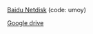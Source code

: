 [Baidu Netdisk](https://pan.baidu.com/s/1Ar77IDb8NbytPNzKRLvaIg)  (code: umoy)

[Google drive](https://drive.google.com/drive/folders/1sNMEX6erCR3SOubNeDInglSF-J5wmh05?usp=sharing)
